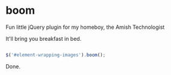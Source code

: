 # boom
Fun little jQuery plugin for my homeboy, the Amish Technologist

It'll bring you breakfast in bed.

```js

$('#element-wrapping-images').boom();

```

Done.
